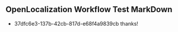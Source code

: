 ## OpenLocalization Workflow Test MarkDown
* 37dfc6e3-137b-42cb-817d-e68f4a9839cb 
thanks!<!--HONumber=Mar16_HO1-->
